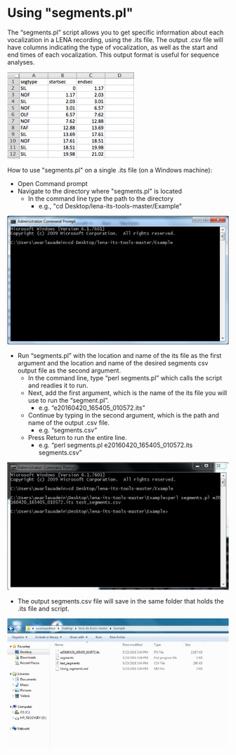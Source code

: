 # Using "segments.pl" #

The “segments.pl” script allows you to get specific information about each vocalization in a LENA recording, using the .its file. The output .csv file will have columns indicating the type of vocalization, as well as the start and end times of each vocalization.
This output format is useful for sequence analyses.

![alt text](https://github.com/gpretzer/DocumentationPics/blob/master/Segments_Pic1.jpg "Title")

How to use "segments.pl" on a single .its file (on a Windows machine):

* Open Command prompt
* Navigate to the directory where "segments.pl" is located
   * In the command line type the path to the directory
     * e.g., "cd Desktop/lena\-its\-tools\-master/Example"
     
![alt text](https://github.com/gpretzer/DocumentationPics/blob/master/segmentspic2.JPG "Title")

* Run “segments.pl” with the location and name of the its file as the first argument and the location and name of the desired segments csv output file as the second argument.
  * In the command line, type “perl segments.pl” which calls the script and readies it to run.
  * Next, add the first argument, which is the name of the its file you will use to run the “segment.pl”.
    * e.g. “e20160420\_165405\_010572.its”
  * Continue by typing in the second argument, which is the path and name of the output .csv file.
    * e.g. “segments.csv”
  * Press Return to run the entire line.
    * e.g. “perl segments.pl e20160420\_165405\_010572.its segments.csv”
    
![alt text](https://github.com/gpretzer/DocumentationPics/blob/master/segmentspic3.JPG "Title")

* The output segments.csv file will save in the same folder that holds the .its file and script.

![alt text](https://github.com/gpretzer/DocumentationPics/blob/master/segmentspic4.JPG "Title")
